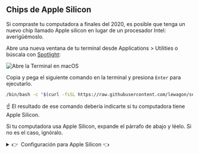 ## Chips de Apple Silicon

Si compraste tu computadora a finales del 2020, es posible que tenga un nuevo chip llamado Apple silicon en lugar de un procesador Intel: averigüémoslo.

Abre una nueva ventana de tu terminal desde Applications > Utilities o búscala con [Spotlight](https://support.apple.com/en-gb/HT204014):

![Abre la Terminal en macOS](images/macos_open_terminal.png)

Copia y pega el siguiente comando en la terminal y presiona `Enter` para ejecutarlo.

``` bash
/bin/bash -c "$(curl -fsSL https://raw.githubusercontent.com/lewagon/setup/master/utils/macos_list_processor_type.sh)"
```

☝️ El resultado de ese comando debería indicarte si tu computadora tiene Apple Silicon.

Si tu computadora usa Apple Silicon, expande el párrafo de abajo y léelo. Si no es el caso, ignóralo.

<details>
  <summary>👉&nbsp;&nbsp;Configuración para Apple Silicon 👈</summary>

### Desinstalación de Homebrew

Debemos desinstalar homebrew en caso de que una versión nativa ya haya sido instalada.

Ejecuta este comando en la terminal:

``` bash
/bin/bash -c "$(curl -fsSL https://raw.githubusercontent.com/Homebrew/install/HEAD/uninstall.sh)"
```

Si brew no fue instalado, obtendrás el mensaje `brew: command not found!`

### Configuración de la Terminal para Rosetta

Abre la aplicación Finder (o búscala con [Spotlight](https://support.apple.com/en-gb/HT204014)).

Ve a Applications > Utilities.

Duplica la app de la terminal (selecciónala y luego presiona `Cmd` + `C`, `Cmd` + `V`) y cámbiale el nombre a la copia por Terminal Rosetta.

Presiona `Cmd` + `I` en la aplicación Terminal Rosetta y luego selecciona la casilla "Open using Rosetta".

⚠️ De ahora en adelante durante el bootcamp cuando te pidan que abras una Terminal, abrirás la aplicación **Terminal Rosetta**.

</details>
